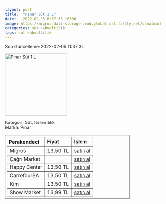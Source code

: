 ```yaml
---
layout: post
title:  "Pınar Süt 1 L"
date:   2022-02-05 8:37:33 +0300
image: https://migros-dali-storage-prod.global.ssl.fastly.net/sanalmarket/product/11010010/11010010-1ae231-1650x1650.jpg
categories: sut-kahvaltilik
tags: sut-kahvaltilik
---
```


Son Güncelleme: 2022-02-05 11:37:33

<img src="https://migros-dali-storage-prod.global.ssl.fastly.net/sanalmarket/product/11010010/11010010-1ae231-1650x1650.jpg" width="200" alt="Pınar Süt 1 L" />

Kategori: Süt, Kahvaltılık
<br />
Marka: Pınar

<table border="1" style="padding: 5px;width:80%;">
  <tr>
    <td style="padding: 5px;"><strong>Perakendeci</strong></td>
    <td><strong>Fiyat</strong></td>
    <td><strong>İşlem</strong></td>
  </tr>
  <tr>
              <td>Migros</td>
              <td>13,50 TL</td>
              <td><a target="_blank" href="https://www.migros.com.tr/pinar-sut-1-l-p-a7ffda">satın al</a></td>
            </tr><tr>
              <td>Çağrı Market</td>
              <td></td>
              <td><a target="_blank" href="https://www.cagri.com/pinar-tam-yagli-sut-1-lt">satın al</a></td>
            </tr><tr>
              <td>Happy Center</td>
              <td>13,50 TL</td>
              <td><a target="_blank" href="https://www.happycenter.com.tr/Pinar_Sut_11_Tam_Yagli">satın al</a></td>
            </tr><tr>
              <td>CarrefourSA</td>
              <td>13,50 TL</td>
              <td><a target="_blank" href="https://www.carrefoursa.com/pinar-tam-yagli-sut-1-lt-p-30008788">satın al</a></td>
            </tr><tr>
              <td>Kim</td>
              <td>13,50 TL</td>
              <td><a target="_blank" href="https://www.kimgeldi.com/pinar-sut-t-yagli-uht-1000-ml">satın al</a></td>
            </tr><tr>
              <td>Show Market</td>
              <td>13,99 TL</td>
              <td><a target="_blank" href="https://www.showsanal.com/product/pinar-sut-1-lt/b6eafb85-4ff6-476e-acbd-00b05107a370">satın al</a></td>
            </tr>
</table>
